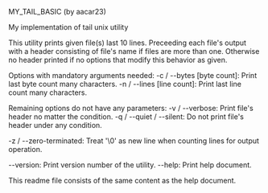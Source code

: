 MY_TAIL_BASIC (by aacar23)

My implementation of tail unix utility

This utility prints given file(s) last 10 lines.
Preceeding each file's output with a header
consisting of file's name if files are more
than one. Otherwise no header printed if no
options that modify this behavior as given.


Options with mandatory arguments needed:
-c / --bytes [byte count]: Print last byte count many characters.
-n / --lines [line count]: Print last line count many characters.

Remaining options do not have any parameters:
-v / --verbose: Print file's header no matter the condition.
-q / --quiet / --silent: Do not print file's header under any condition.

-z / --zero-terminated: Treat '\0' as new line when counting lines for
                        output operation.


--version: Print version number of the utility.
--help: Print help document.

This readme file consists of the same content as the help document.
